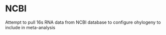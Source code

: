 # NCBI
Attempt to pull 16s RNA data from NCBI database to configure ohylogeny to include in meta-analysis
